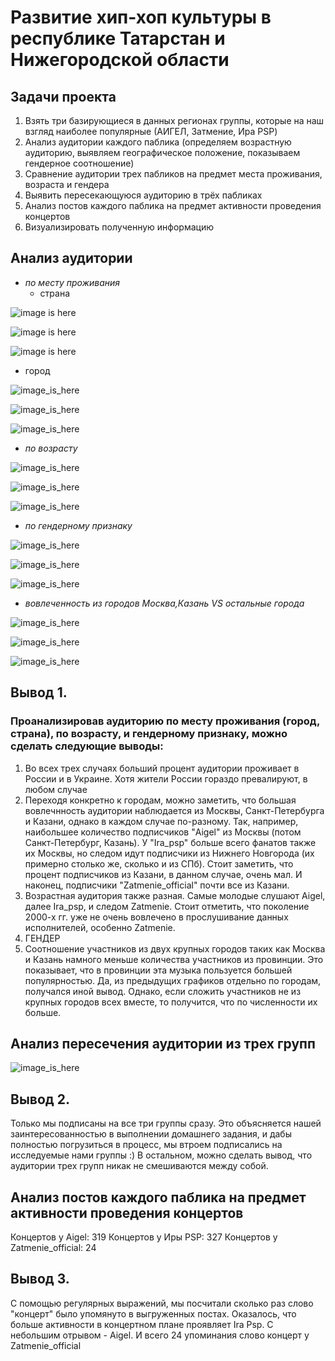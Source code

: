 # Развитие хип-хоп культуры в республике Татарстан и Нижегородской области 

## Задачи проекта 

1. Взять три базирующиеся в данных регионах группы, которые на наш взгляд наиболее популярные (АИГЕЛ, Затмение, Ира PSP) 
2. Анализ аудитории каждого паблика (определяем возрастную аудиторию, выявляем географическое положение, показываем гендерное соотношение) 
3. Сравнение аудитории трех пабликов на предмет места проживания, возраста и гендера
4. Выявить пересекающуюся аудиторию в трёх пабликах
5. Анализ постов каждого паблика на предмет активности проведения концертов 
6. Визуализировать полученную информацию 


## Анализ аудитории

* *по месту проживания*
   - страна
   
![image is here](Aigel_country.jpg)

![image is here](Ira_psp_country.JPG)

![image is here](Zatmenie_country.JPG)


   - город
   
![image_is_here](Aigel_city.jpg)

![image_is_here](Ira_psp_city.JPG)

![image_is_here](Zatmenie_city.JPG)



* *по возрасту*

![image_is_here](Aigel_years.JPG)

![image_is_here](Ira_psp_years.JPG)

![image_is_here](Zatmenie_years.JPG)


* *по гендерному признаку*

![image_is_here](Aigel_gender.JPG)

![image_is_here](Ira_psp_gender.JPG)

![image_is_here](Zatmenie_gender.JPG)

* *вовлеченность из городов Москва,Казань VS остальные города*

![image_is_here](Aigel_prov.JPG)

![image_is_here](Ira_psp_prov.JPG)

![image_is_here](Zatmenie_prov.JPG)



## Вывод 1. 

### Проанализировав аудиторию по месту проживания (город, страна), по возрасту, и гендерному признаку, можно сделать следующие выводы:
1. Во всех трех случаях больший процент аудитории проживает в России и в Украине. Хотя жители России гораздо превалируют, в любом случае
2. Переходя конкретно к городам, можно заметить, что большая вовлечнность аудитории наблюдается из Москвы, Санкт-Петербурга и Казани, однако в каждом случае по-разному. Так, например, наибольшее количество подписчиков "Aigel" из Москвы (потом Санкт-Петербург, Казань). У "Ira_psp" больше всего фанатов также их Москвы, но следом идут подписчики из Нижнего Новгорода (их примерно столько же, сколько и из СПб). Стоит заметить, что процент подписчиков из Казани, в данном случае, очень мал. И наконец, подписчики "Zatmenie_official" почти все из Казани. 
3. Возрастная аудитория также разная. Самые молодые слушают Aigel, далее Ira_psp, и следом Zatmenie. Стоит отметить, что поколение 2000-х гг. уже не очень вовлечено в прослушивание данных исполнителей, особенно Zatmenie.
4. ГЕНДЕР
5. Соотношение участников из двух крупных городов таких как Москва и Казань намного меньше количества участников из провинции. Это показывает, что в провинции эта музыка пользуется большей популярностью. Да, из предыдущих графиков отдельно по городам, получался иной вывод. Однако, если сложить участников не из крупных городов всех вместе, то получится, что по численности их больше.


## Анализ пересечения аудитории из трех групп

![image_is_here](intersected.JPG)

## Вывод 2.

Только мы подписаны на все три группы сразу. Это объясняется нашей заинтересованностью в выполнении домашнего задания, и дабы полностью погрузиться в процесс, мы втроем подписались на исследуемые нами группы :) В остальном, можно сделать вывод, что аудитории трех групп никак не смешиваются между собой. 


## Анализ постов каждого паблика на предмет активности проведения концертов 

Концертов у Aigel: 319
Концертов у Иры PSP: 327
Концертов у Zatmenie_official: 24

## Вывод 3.

С помощью регулярных выражений, мы посчитали сколько раз слово "концерт" было упомянуто в выгруженных постах. Оказалось, что больше активности в концертном плане проявляет Ira Psp. С небольшим отрывом - Aigel. И всего 24 упоминания слово концерт у Zatmenie_official



